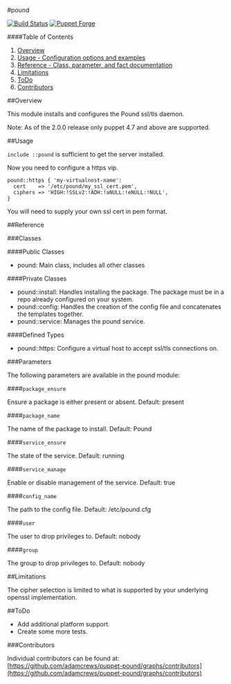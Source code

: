 #pound

[![Build Status](https://travis-ci.org/adamcrews/puppet-pound.svg)](https://travis-ci.org/adamcrews/puppet-pound)
[![Puppet Forge](http://img.shields.io/puppetforge/v/adamcrews/pound.svg)](https://forge.puppetlabs.com/adamcrews/pound)

####Table of Contents

1. [Overview](#overview)
2. [Usage - Configuration options and examples](#usage)
3. [Reference - Class, parameter, and fact documentation](#reference)
4. [Limitations](#limitations)
5. [ToDo](#todo)
6. [Contributors](#contributors)

##Overview

This module installs and configures the Pound ssl/tls daemon.

Note: As of the 2.0.0 release only puppet 4.7 and above are supported.

##Usage

`include ::pound` is sufficient to get the server installed.  

Now you need to configure a https vip.

```puppet
pound::https { 'my-virtualnost-name':
  cert    => '/etc/pound/my_ssl_cert.pem',
  ciphers => 'HIGH:!SSLv2:!ADH:!aNULL:!eNULL:!NULL',
}
```

You will need to supply your own ssl cert in pem format.

##Reference

###Classes

####Public Classes

* pound: Main class, includes all other classes

####Private Classes

* pound::install: Handles installing the package.  The package must be in a repo already configured on your system.
* pound::config: Handles the creation of the config file and concatenates the templates together.
* pound::service: Manages the pound service.

####Defined Types

* pound::https: Configure a virtual host to accept ssl/tls connections on.

###Parameters

The following parameters are available in the pound module:

####`package_ensure`

Ensure a package is either present or absent.  Default: present

####`package_name`

The name of the package to install.  Default: Pound

####`service_ensure`

The state of the service.  Default: running

####`service_manage`

Enable or disable management of the service.  Default: true

####`config_name`

The path to the config file.  Default: /etc/pound.cfg

####`user`

The user to drop privileges to.  Default: nobody

####`group`

The group to drop privileges to.  Default: nobody

##Limitations

The cipher selection is limited to what is supported by your underlying openssl implementation.

##ToDo

* Add additional platform support.
* Create some more tests.

###Contributors

Individual contributors can be found at: [https://github.com/adamcrews/puppet-pound/graphs/contributors](https://github.com/adamcrews/puppet-pound/graphs/contributors)
